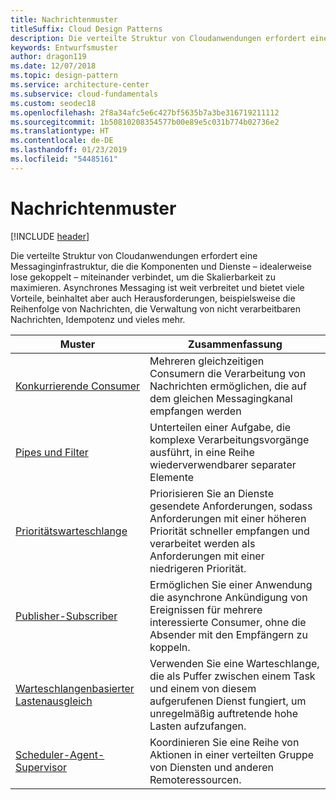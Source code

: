 ```yaml
---
title: Nachrichtenmuster
titleSuffix: Cloud Design Patterns
description: Die verteilte Struktur von Cloudanwendungen erfordert eine Messaginginfrastruktur, die die Komponenten und Dienste – idealerweise lose gekoppelt – miteinander verbindet, um die Skalierbarkeit zu maximieren. Asynchrones Messaging ist weit verbreitet und bietet viele Vorteile, beinhaltet aber auch Herausforderungen, beispielsweise die Reihenfolge von Nachrichten, die Verwaltung von nicht verarbeitbaren Nachrichten, Idempotenz und vieles mehr.
keywords: Entwurfsmuster
author: dragon119
ms.date: 12/07/2018
ms.topic: design-pattern
ms.service: architecture-center
ms.subservice: cloud-fundamentals
ms.custom: seodec18
ms.openlocfilehash: 2f8a34afc5e6c427bf5635b7a3be316719211112
ms.sourcegitcommit: 1b50810208354577b00e89e5c031b774b02736e2
ms.translationtype: HT
ms.contentlocale: de-DE
ms.lasthandoff: 01/23/2019
ms.locfileid: "54485161"
---
```

# <a name="messaging-patterns"></a>Nachrichtenmuster

[!INCLUDE [header](../../_includes/header.md)]

Die verteilte Struktur von Cloudanwendungen erfordert eine Messaginginfrastruktur, die die Komponenten und Dienste – idealerweise lose gekoppelt – miteinander verbindet, um die Skalierbarkeit zu maximieren. Asynchrones Messaging ist weit verbreitet und bietet viele Vorteile, beinhaltet aber auch Herausforderungen, beispielsweise die Reihenfolge von Nachrichten, die Verwaltung von nicht verarbeitbaren Nachrichten, Idempotenz und vieles mehr.

| Muster | Zusammenfassung |
| ------- | ------- |
| [Konkurrierende Consumer](../competing-consumers.md) | Mehreren gleichzeitigen Consumern die Verarbeitung von Nachrichten ermöglichen, die auf dem gleichen Messagingkanal empfangen werden |
| [Pipes und Filter](../pipes-and-filters.md) | Unterteilen einer Aufgabe, die komplexe Verarbeitungsvorgänge ausführt, in eine Reihe wiederverwendbarer separater Elemente |
| [Prioritätswarteschlange](../priority-queue.md) | Priorisieren Sie an Dienste gesendete Anforderungen, sodass Anforderungen mit einer höheren Priorität schneller empfangen und verarbeitet werden als Anforderungen mit einer niedrigeren Priorität. |
| [Publisher-Subscriber](../publisher-subscriber.md) | Ermöglichen Sie einer Anwendung die asynchrone Ankündigung von Ereignissen für mehrere interessierte Consumer, ohne die Absender mit den Empfängern zu koppeln. |
| [Warteschlangenbasierter Lastenausgleich](../queue-based-load-leveling.md) | Verwenden Sie eine Warteschlange, die als Puffer zwischen einem Task und einem von diesem aufgerufenen Dienst fungiert, um unregelmäßig auftretende hohe Lasten aufzufangen. |
| [Scheduler-Agent-Supervisor](../scheduler-agent-supervisor.md) | Koordinieren Sie eine Reihe von Aktionen in einer verteilten Gruppe von Diensten und anderen Remoteressourcen. |
